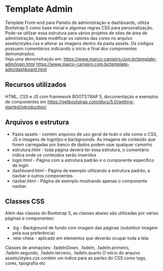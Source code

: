 # Template Admin
Template Front-end para Painéis de administração e dashboards, utiliza Bootstrap 5 como base inicial e algumas regras CSS para personalização. Pode-se utilizar essa estrutura para vários projetos de sites de área de administração, basta modificar os valores das cores no arquivo assets/styles.css e alterar as imagens dentro da pasta assets.
Os códigos possuem comentários indicando o início e final dos componentes demonstrados.  
Veja uma demonstração em:
https://www.marco-carneiro.com.br/template-adm/login.html
https://www.marco-carneiro.com.br/template-adm/dashboard.html

## Recursos utilizados
HTML, CSS e JS com framework BOOTSTRAP 5, documentação e exemplos de componentes em https://getbootstrap.com/docs/5.0/getting-started/introduction/

## Arquivos e estrutura
- Pasta assets  - contém arquivos de uso geral de todo o site como o CSS, JS e imagens de logotipo e backgrounds.  As imagens de conteúdo que forem carregadas por banco de dados podem usar qualquer caminho
- estrutura.html  - toda página deverá ter essa estrutura, o comentário indica onde os conteúdos serão inseridos
- login.html  - Página com a estrutura padrão e o componente específico de login
- dashboard.html - Página de exemplo utilizando a estrutura padrão, a navbar e outros componentes.
- navbar.html - Página de exemplo mostrando apenas o componente navbar.

## Classes CSS

Além das classes do Bootstrap 5, as classes abaixo são utilizadas por várias páginas e componentes:

- .bg   - Background de fundo com imagem das páginas (substituir imagem pela sua preferência)
- .tela-cheia   - aplicado em elementos que deverão ocupar toda a tela

Classes de animações:  .fadeInDown, .fadeIn, .fadeIn.primeiro, .fadeIn.segundo, .fadeIn.terceiro, .fadeIn.quarto
O início do arquivo assets/styles.css contém um índice para as partes do CSS como tags, cores, tipografia etc
